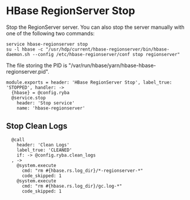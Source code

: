 
# HBase RegionServer Stop

Stop the RegionServer server. You can also stop the server manually with one of
the following two commands:

```
service hbase-regionserver stop
su -l hbase -c "/usr/hdp/current/hbase-regionserver/bin/hbase-daemon.sh --config /etc/hbase-regionserver/conf stop regionserver"
```

The file storing the PID is "/var/run/hbase/yarn/hbase-hbase-regionserver.pid".

    module.exports = header: 'HBase RegionServer Stop', label_true: 'STOPPED', handler: ->
      {hbase} = @config.ryba
      @service.stop
        header: 'Stop service'
        name: 'hbase-regionserver'

## Stop Clean Logs

      @call
        header: 'Clean Logs'
        label_true: 'CLEANED'
        if: -> @config.ryba.clean_logs
      , ->
        @system.execute
          cmd: "rm #{hbase.rs.log_dir}/*-regionserver-*"
          code_skipped: 1
        @system.execute
          cmd: "rm #{hbase.rs.log_dir}/gc.log-*"
          code_skipped: 1
